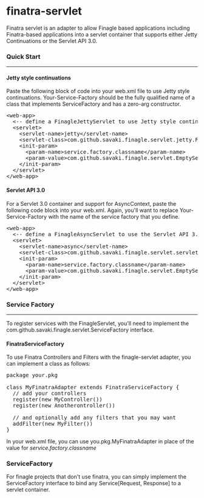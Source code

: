 finatra-servlet
===============

Finatra servlet is an adapter to allow Finagle based applications including Finatra-based applications into a servlet container that supports either Jetty Continuations or the Servlet API 3.0.

<a name="Quick Start"></a>

### Quick Start
---------------

#### Jetty style continuations

Paste the following block of code into your web.xml file to use Jetty style continuations.  Your-Service-Factory should be the fully qualified name of a class that implements ServiceFactory and has a zero-arg constructor.

<pre>
&lt;web-app&gt;
  &lt;-- define a FinagleJettyServlet to use Jetty style continuations -&gt;
  &lt;servlet&gt;
    &lt;servlet-name&gt;jetty&lt;/servlet-name&gt;
    &lt;servlet-class&gt;com.github.savaki.finagle.servlet.jetty.FinagleJettyServlet&lt;/servlet-class&gt;
    &lt;init-param&gt;
      &lt;param-name&gt;service.factory.classname&lt;/param-name&gt;
      &lt;param-value&gt;com.github.savaki.finagle.servlet.EmptyServiceFactory&lt;/param-value&gt;
    &lt;/init-param>
  &lt;/servlet>
&lt;/web-app&gt;
</pre>

#### Servlet API 3.0

For a Servlet 3.0 container and support for AsyncContext, paste the following code block into your web.xml.  Again, you'll want to replace Your-Service-Factory with the name of the service factory that you define.

<pre>
&lt;web-app&gt;
  &lt;-- define a FinagleAsyncServlet to use the Servlet API 3.0 -&gt;
  &lt;servlet&gt;
    &lt;servlet-name&gt;async&lt;/servlet-name&gt;
    &lt;servlet-class&gt;com.github.savaki.finagle.servlet.servlet_30.FinagleAsyncServlet&lt;/servlet-class&gt;
    &lt;init-param&gt;
      &lt;param-name&gt;service.factory.classname&lt;/param-name&gt;
      &lt;param-value&gt;com.github.savaki.finagle.servlet.EmptyServiceFactory&lt;/param-value&gt;
    &lt;/init-param>
  &lt;/servlet>
&lt;/web-app&gt;
</pre>

### Service Factory
-------------------

To register services with the FinagleServlet, you'll need to implement the com.github.savaki.finagle.servlet.ServiceFactory interface.  

#### FinatraServiceFactory

To use Finatra Controllers and Filters with the finagle-servlet adapter, you can implement a class as follows:

<pre>
package your.pkg

class MyFinatraAdapter extends FinatraServiceFactory {
  // add your controllers 
  register(new MyController())
  register(new Anotherontroller())
  
  // and optionally add any filters that you may want
  addFilter(new MyFilter())
}
</pre>

In your web.xml file, you can use you.pkg.MyFinatraAdapter in place of the value for *service.factory.classname*

### ServiceFactory

For finagle projects that don't use finatra, you can simply implement the ServiceFactory interface to bind any Service[Request, Response] to a servlet container.